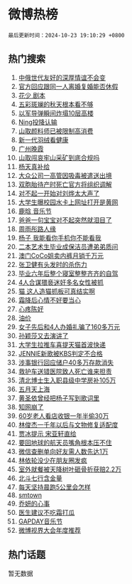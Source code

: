 # 微博热榜

`最后更新时间：2024-10-23 19:10:29 +0800`

## 热门搜索

1. [中俄世代友好的深厚情谊不会变](https://m.weibo.cn/search?containerid=100103type%3D1%26t%3D10%26q%3D%23%E4%B8%AD%E4%BF%84%E4%B8%96%E4%BB%A3%E5%8F%8B%E5%A5%BD%E7%9A%84%E6%B7%B1%E5%8E%9A%E6%83%85%E8%B0%8A%E4%B8%8D%E4%BC%9A%E5%8F%98%23&stream_entry_id=51&isnewpage=1&extparam=seat%3D1%26filter_type%3Drealtimehot%26stream_entry_id%3D51%26c_type%3D51%26pos%3D0%26q%3D%2523%25E4%25B8%25AD%25E4%25BF%2584%25E4%25B8%2596%25E4%25BB%25A3%25E5%258F%258B%25E5%25A5%25BD%25E7%259A%2584%25E6%25B7%25B1%25E5%258E%259A%25E6%2583%2585%25E8%25B0%258A%25E4%25B8%258D%25E4%25BC%259A%25E5%258F%2598%2523%26cate%3D10103%26dgr%3D0%26display_time%3D1729681829%26pre_seqid%3D17296818289740400361125)
1. [官方回应跟同一人离婚复婚能否休假](https://m.weibo.cn/search?containerid=100103type%3D1%26t%3D10%26q%3D%23%E5%AE%98%E6%96%B9%E5%9B%9E%E5%BA%94%E8%B7%9F%E5%90%8C%E4%B8%80%E4%BA%BA%E7%A6%BB%E5%A9%9A%E5%A4%8D%E5%A9%9A%E8%83%BD%E5%90%A6%E4%BC%91%E5%81%87%23&stream_entry_id=31&isnewpage=1&extparam=seat%3D1%26filter_type%3Drealtimehot%26c_type%3D31%26band_rank%3D1%26realpos%3D1%26cate%3D5001%26dgr%3D0%26stream_entry_id%3D31%26flag%3D1%26pos%3D0%26lcate%3D5001%26q%3D%2523%25E5%25AE%2598%25E6%2596%25B9%25E5%259B%259E%25E5%25BA%2594%25E8%25B7%259F%25E5%2590%258C%25E4%25B8%2580%25E4%25BA%25BA%25E7%25A6%25BB%25E5%25A9%259A%25E5%25A4%258D%25E5%25A9%259A%25E8%2583%25BD%25E5%2590%25A6%25E4%25BC%2591%25E5%2581%2587%2523%26display_time%3D1729681829%26pre_seqid%3D17296818289740400361125)
1. [花少 剧本](https://m.weibo.cn/search?containerid=100103type%3D1%26t%3D10%26q%3D%E8%8A%B1%E5%B0%91+%E5%89%A7%E6%9C%AC&stream_entry_id=31&isnewpage=1&extparam=seat%3D1%26filter_type%3Drealtimehot%26c_type%3D31%26band_rank%3D2%26realpos%3D2%26cate%3D5001%26dgr%3D0%26stream_entry_id%3D31%26flag%3D2%26pos%3D1%26lcate%3D5001%26q%3D%25E8%258A%25B1%25E5%25B0%2591%2520%25E5%2589%25A7%25E6%259C%25AC%26display_time%3D1729681829%26pre_seqid%3D17296818289740400361125)
1. [五彩斑斓的秋天根本看不够](https://m.weibo.cn/search?containerid=100103type%3D1%26t%3D10%26q%3D%23%E4%BA%94%E5%BD%A9%E6%96%91%E6%96%93%E7%9A%84%E7%A7%8B%E5%A4%A9%E6%A0%B9%E6%9C%AC%E7%9C%8B%E4%B8%8D%E5%A4%9F%23&stream_entry_id=31&isnewpage=1&extparam=seat%3D1%26filter_type%3Drealtimehot%26c_type%3D31%26band_rank%3D3%26realpos%3D3%26cate%3D5001%26dgr%3D0%26stream_entry_id%3D31%26flag%3D0%26pos%3D2%26lcate%3D5001%26q%3D%2523%25E4%25BA%2594%25E5%25BD%25A9%25E6%2596%2591%25E6%2596%2593%25E7%259A%2584%25E7%25A7%258B%25E5%25A4%25A9%25E6%25A0%25B9%25E6%259C%25AC%25E7%259C%258B%25E4%25B8%258D%25E5%25A4%259F%2523%26display_time%3D1729681829%26pre_seqid%3D17296818289740400361125)
1. [以军导弹瞬间炸塌10层高楼](https://m.weibo.cn/search?containerid=100103type%3D1%26t%3D10%26q%3D%23%E4%BB%A5%E5%86%9B%E5%AF%BC%E5%BC%B9%E7%9E%AC%E9%97%B4%E7%82%B8%E5%A1%8C10%E5%B1%82%E9%AB%98%E6%A5%BC%23&stream_entry_id=31&isnewpage=1&extparam=seat%3D1%26filter_type%3Drealtimehot%26c_type%3D31%26band_rank%3D4%26realpos%3D4%26cate%3D5001%26dgr%3D0%26stream_entry_id%3D31%26flag%3D1%26pos%3D3%26lcate%3D5001%26q%3D%2523%25E4%25BB%25A5%25E5%2586%259B%25E5%25AF%25BC%25E5%25BC%25B9%25E7%259E%25AC%25E9%2597%25B4%25E7%2582%25B8%25E5%25A1%258C10%25E5%25B1%2582%25E9%25AB%2598%25E6%25A5%25BC%2523%26display_time%3D1729681829%26pre_seqid%3D17296818289740400361125)
1. [Ning投降认输](https://m.weibo.cn/search?containerid=100103type%3D1%26t%3D10%26q%3DNing%E6%8A%95%E9%99%8D%E8%AE%A4%E8%BE%93&stream_entry_id=31&isnewpage=1&extparam=seat%3D1%26filter_type%3Drealtimehot%26c_type%3D31%26band_rank%3D5%26realpos%3D5%26cate%3D5001%26dgr%3D0%26stream_entry_id%3D31%26flag%3D0%26pos%3D4%26lcate%3D5001%26q%3DNing%25E6%258A%2595%25E9%2599%258D%25E8%25AE%25A4%25E8%25BE%2593%26display_time%3D1729681829%26pre_seqid%3D17296818289740400361125)
1. [山取颜料师已被限制高消费](https://m.weibo.cn/search?containerid=100103type%3D1%26t%3D10%26q%3D%23%E5%B1%B1%E5%8F%96%E9%A2%9C%E6%96%99%E5%B8%88%E5%B7%B2%E8%A2%AB%E9%99%90%E5%88%B6%E9%AB%98%E6%B6%88%E8%B4%B9%23&stream_entry_id=31&isnewpage=1&extparam=seat%3D1%26filter_type%3Drealtimehot%26c_type%3D31%26band_rank%3D6%26realpos%3D6%26cate%3D5001%26dgr%3D0%26stream_entry_id%3D31%26flag%3D0%26pos%3D5%26lcate%3D5001%26q%3D%2523%25E5%25B1%25B1%25E5%258F%2596%25E9%25A2%259C%25E6%2596%2599%25E5%25B8%2588%25E5%25B7%25B2%25E8%25A2%25AB%25E9%2599%2590%25E5%2588%25B6%25E9%25AB%2598%25E6%25B6%2588%25E8%25B4%25B9%2523%26display_time%3D1729681829%26pre_seqid%3D17296818289740400361125)
1. [新一代羽绒看健康](https://m.weibo.cn/search?containerid=100103type%3D1%26t%3D10%26q%3D%23%E6%96%B0%E4%B8%80%E4%BB%A3%E7%BE%BD%E7%BB%92%E7%9C%8B%E5%81%A5%E5%BA%B7%23&stream_entry_id=31&isnewpage=1&extparam=seat%3D1%26lcate%3D5001%26adid%3D260133%26c_type%3D31%26band_rank%3D7%26cate%3D5001%26dgr%3D0%26stream_entry_id%3D31%26q%3D%2523%25E6%2596%25B0%25E4%25B8%2580%25E4%25BB%25A3%25E7%25BE%25BD%25E7%25BB%2592%25E7%259C%258B%25E5%2581%25A5%25E5%25BA%25B7%2523%26is_ad_pos%3D1%26filter_type%3Drealtimehot%26topic_ad%3D1%26pos%3D6%26display_time%3D1729681829%26pre_seqid%3D17296818289740400361125)
1. [广州晚霞](https://m.weibo.cn/search?containerid=100103type%3D1%26t%3D10%26q%3D%E5%B9%BF%E5%B7%9E%E6%99%9A%E9%9C%9E&stream_entry_id=31&isnewpage=1&extparam=seat%3D1%26filter_type%3Drealtimehot%26c_type%3D31%26band_rank%3D7%26realpos%3D7%26cate%3D5001%26dgr%3D0%26stream_entry_id%3D31%26flag%3D1%26pos%3D7%26lcate%3D5001%26q%3D%25E5%25B9%25BF%25E5%25B7%259E%25E6%2599%259A%25E9%259C%259E%26display_time%3D1729681829%26pre_seqid%3D17296818289740400361125)
1. [山取闯哀牢山采矿到底合规吗](https://m.weibo.cn/search?containerid=100103type%3D1%26t%3D10%26q%3D%23%E5%B1%B1%E5%8F%96%E9%97%AF%E5%93%80%E7%89%A2%E5%B1%B1%E9%87%87%E7%9F%BF%E5%88%B0%E5%BA%95%E5%90%88%E8%A7%84%E5%90%97%23&stream_entry_id=31&isnewpage=1&extparam=seat%3D1%26filter_type%3Drealtimehot%26c_type%3D31%26band_rank%3D8%26realpos%3D8%26cate%3D5001%26dgr%3D0%26stream_entry_id%3D31%26flag%3D1%26pos%3D8%26lcate%3D5001%26q%3D%2523%25E5%25B1%25B1%25E5%258F%2596%25E9%2597%25AF%25E5%2593%2580%25E7%2589%25A2%25E5%25B1%25B1%25E9%2587%2587%25E7%259F%25BF%25E5%2588%25B0%25E5%25BA%2595%25E5%2590%2588%25E8%25A7%2584%25E5%2590%2597%2523%26display_time%3D1729681829%26pre_seqid%3D17296818289740400361125)
1. [杨天真补给](https://m.weibo.cn/search?containerid=100103type%3D1%26t%3D10%26q%3D%E6%9D%A8%E5%A4%A9%E7%9C%9F%E8%A1%A5%E7%BB%99&stream_entry_id=31&isnewpage=1&extparam=seat%3D1%26filter_type%3Drealtimehot%26c_type%3D31%26band_rank%3D9%26realpos%3D9%26cate%3D5001%26dgr%3D0%26stream_entry_id%3D31%26flag%3D0%26pos%3D9%26lcate%3D5001%26q%3D%25E6%259D%25A8%25E5%25A4%25A9%25E7%259C%259F%25E8%25A1%25A5%25E7%25BB%2599%26display_time%3D1729681829%26pre_seqid%3D17296818289740400361125)
1. [大众公司一高管因吸毒被遣送出境](https://m.weibo.cn/search?containerid=100103type%3D1%26t%3D10%26q%3D%23%E5%A4%A7%E4%BC%97%E5%85%AC%E5%8F%B8%E4%B8%80%E9%AB%98%E7%AE%A1%E5%9B%A0%E5%90%B8%E6%AF%92%E8%A2%AB%E9%81%A3%E9%80%81%E5%87%BA%E5%A2%83%23&stream_entry_id=31&isnewpage=1&extparam=seat%3D1%26filter_type%3Drealtimehot%26c_type%3D31%26band_rank%3D10%26realpos%3D10%26cate%3D5001%26dgr%3D0%26stream_entry_id%3D31%26flag%3D0%26pos%3D10%26lcate%3D5001%26q%3D%2523%25E5%25A4%25A7%25E4%25BC%2597%25E5%2585%25AC%25E5%258F%25B8%25E4%25B8%2580%25E9%25AB%2598%25E7%25AE%25A1%25E5%259B%25A0%25E5%2590%25B8%25E6%25AF%2592%25E8%25A2%25AB%25E9%2581%25A3%25E9%2580%2581%25E5%2587%25BA%25E5%25A2%2583%2523%26display_time%3D1729681829%26pre_seqid%3D17296818289740400361125)
1. [双胞胎待产时死亡官方将组织调解](https://m.weibo.cn/search?containerid=100103type%3D1%26t%3D10%26q%3D%23%E5%8F%8C%E8%83%9E%E8%83%8E%E5%BE%85%E4%BA%A7%E6%97%B6%E6%AD%BB%E4%BA%A1%E5%AE%98%E6%96%B9%E5%B0%86%E7%BB%84%E7%BB%87%E8%B0%83%E8%A7%A3%23&stream_entry_id=31&isnewpage=1&extparam=seat%3D1%26filter_type%3Drealtimehot%26c_type%3D31%26band_rank%3D11%26realpos%3D11%26cate%3D5001%26dgr%3D0%26stream_entry_id%3D31%26flag%3D1%26pos%3D11%26lcate%3D5001%26q%3D%2523%25E5%258F%258C%25E8%2583%259E%25E8%2583%258E%25E5%25BE%2585%25E4%25BA%25A7%25E6%2597%25B6%25E6%25AD%25BB%25E4%25BA%25A1%25E5%25AE%2598%25E6%2596%25B9%25E5%25B0%2586%25E7%25BB%2584%25E7%25BB%2587%25E8%25B0%2583%25E8%25A7%25A3%2523%26display_time%3D1729681829%26pre_seqid%3D17296818289740400361125)
1. [对不起一开始对刘烨太大声了](https://m.weibo.cn/search?containerid=100103type%3D1%26t%3D10%26q%3D%E5%AF%B9%E4%B8%8D%E8%B5%B7%E4%B8%80%E5%BC%80%E5%A7%8B%E5%AF%B9%E5%88%98%E7%83%A8%E5%A4%AA%E5%A4%A7%E5%A3%B0%E4%BA%86&stream_entry_id=31&isnewpage=1&extparam=seat%3D1%26filter_type%3Drealtimehot%26c_type%3D31%26band_rank%3D12%26realpos%3D12%26cate%3D5001%26dgr%3D0%26stream_entry_id%3D31%26flag%3D2%26pos%3D12%26lcate%3D5001%26q%3D%25E5%25AF%25B9%25E4%25B8%258D%25E8%25B5%25B7%25E4%25B8%2580%25E5%25BC%2580%25E5%25A7%258B%25E5%25AF%25B9%25E5%2588%2598%25E7%2583%25A8%25E5%25A4%25AA%25E5%25A4%25A7%25E5%25A3%25B0%25E4%25BA%2586%26display_time%3D1729681829%26pre_seqid%3D17296818289740400361125)
1. [大学生曝校园水卡上网址打开是黄网](https://m.weibo.cn/search?containerid=100103type%3D1%26t%3D10%26q%3D%23%E5%A4%A7%E5%AD%A6%E7%94%9F%E6%9B%9D%E6%A0%A1%E5%9B%AD%E6%B0%B4%E5%8D%A1%E4%B8%8A%E7%BD%91%E5%9D%80%E6%89%93%E5%BC%80%E6%98%AF%E9%BB%84%E7%BD%91%23&stream_entry_id=31&isnewpage=1&extparam=seat%3D1%26filter_type%3Drealtimehot%26c_type%3D31%26band_rank%3D13%26realpos%3D13%26cate%3D5001%26dgr%3D0%26stream_entry_id%3D31%26flag%3D1%26pos%3D13%26lcate%3D5001%26q%3D%2523%25E5%25A4%25A7%25E5%25AD%25A6%25E7%2594%259F%25E6%259B%259D%25E6%25A0%25A1%25E5%259B%25AD%25E6%25B0%25B4%25E5%258D%25A1%25E4%25B8%258A%25E7%25BD%2591%25E5%259D%2580%25E6%2589%2593%25E5%25BC%2580%25E6%2598%25AF%25E9%25BB%2584%25E7%25BD%2591%2523%26display_time%3D1729681829%26pre_seqid%3D17296818289740400361125)
1. [鹿晗 音乐节](https://m.weibo.cn/search?containerid=100103type%3D1%26t%3D10%26q%3D%E9%B9%BF%E6%99%97+%E9%9F%B3%E4%B9%90%E8%8A%82&stream_entry_id=31&isnewpage=1&extparam=seat%3D1%26filter_type%3Drealtimehot%26c_type%3D31%26band_rank%3D14%26realpos%3D14%26cate%3D5001%26dgr%3D0%26stream_entry_id%3D31%26flag%3D1%26pos%3D14%26lcate%3D5001%26q%3D%25E9%25B9%25BF%25E6%2599%2597%2520%25E9%259F%25B3%25E4%25B9%2590%25E8%258A%2582%26display_time%3D1729681829%26pre_seqid%3D17296818289740400361125)
1. [爸爸一句宝宝对不起突然就泪目了](https://m.weibo.cn/search?containerid=100103type%3D1%26t%3D10%26q%3D%23%E7%88%B8%E7%88%B8%E4%B8%80%E5%8F%A5%E5%AE%9D%E5%AE%9D%E5%AF%B9%E4%B8%8D%E8%B5%B7%E7%AA%81%E7%84%B6%E5%B0%B1%E6%B3%AA%E7%9B%AE%E4%BA%86%23&stream_entry_id=31&isnewpage=1&extparam=seat%3D1%26filter_type%3Drealtimehot%26c_type%3D31%26band_rank%3D15%26realpos%3D15%26cate%3D5001%26dgr%3D0%26stream_entry_id%3D31%26flag%3D1%26pos%3D15%26lcate%3D5001%26q%3D%2523%25E7%2588%25B8%25E7%2588%25B8%25E4%25B8%2580%25E5%258F%25A5%25E5%25AE%259D%25E5%25AE%259D%25E5%25AF%25B9%25E4%25B8%258D%25E8%25B5%25B7%25E7%25AA%2581%25E7%2584%25B6%25E5%25B0%25B1%25E6%25B3%25AA%25E7%259B%25AE%25E4%25BA%2586%2523%26display_time%3D1729681829%26pre_seqid%3D17296818289740400361125)
1. [周雨彤路人缘](https://m.weibo.cn/search?containerid=100103type%3D1%26t%3D10%26q%3D%23%E5%91%A8%E9%9B%A8%E5%BD%A4%E8%B7%AF%E4%BA%BA%E7%BC%98%23&stream_entry_id=31&isnewpage=1&extparam=seat%3D1%26filter_type%3Drealtimehot%26c_type%3D31%26band_rank%3D16%26realpos%3D16%26cate%3D5001%26dgr%3D0%26stream_entry_id%3D31%26flag%3D0%26pos%3D16%26lcate%3D5001%26q%3D%2523%25E5%2591%25A8%25E9%259B%25A8%25E5%25BD%25A4%25E8%25B7%25AF%25E4%25BA%25BA%25E7%25BC%2598%2523%26display_time%3D1729681829%26pre_seqid%3D17296818289740400361125)
1. [杨子 我能看你手机你不能看我](https://m.weibo.cn/search?containerid=100103type%3D1%26t%3D10%26q%3D%E6%9D%A8%E5%AD%90+%E6%88%91%E8%83%BD%E7%9C%8B%E4%BD%A0%E6%89%8B%E6%9C%BA%E4%BD%A0%E4%B8%8D%E8%83%BD%E7%9C%8B%E6%88%91&stream_entry_id=31&isnewpage=1&extparam=seat%3D1%26filter_type%3Drealtimehot%26c_type%3D31%26band_rank%3D17%26realpos%3D17%26cate%3D5001%26dgr%3D0%26stream_entry_id%3D31%26flag%3D2%26pos%3D17%26lcate%3D5001%26q%3D%25E6%259D%25A8%25E5%25AD%2590%2520%25E6%2588%2591%25E8%2583%25BD%25E7%259C%258B%25E4%25BD%25A0%25E6%2589%258B%25E6%259C%25BA%25E4%25BD%25A0%25E4%25B8%258D%25E8%2583%25BD%25E7%259C%258B%25E6%2588%2591%26display_time%3D1729681829%26pre_seqid%3D17296818289740400361125)
1. [二本艺术生毕业成保洁员遭弟弟质问](https://m.weibo.cn/search?containerid=100103type%3D1%26t%3D10%26q%3D%23%E4%BA%8C%E6%9C%AC%E8%89%BA%E6%9C%AF%E7%94%9F%E6%AF%95%E4%B8%9A%E6%88%90%E4%BF%9D%E6%B4%81%E5%91%98%E9%81%AD%E5%BC%9F%E5%BC%9F%E8%B4%A8%E9%97%AE%23&stream_entry_id=31&isnewpage=1&extparam=seat%3D1%26filter_type%3Drealtimehot%26c_type%3D31%26band_rank%3D18%26realpos%3D18%26cate%3D5001%26dgr%3D0%26stream_entry_id%3D31%26flag%3D0%26pos%3D18%26lcate%3D5001%26q%3D%2523%25E4%25BA%258C%25E6%259C%25AC%25E8%2589%25BA%25E6%259C%25AF%25E7%2594%259F%25E6%25AF%2595%25E4%25B8%259A%25E6%2588%2590%25E4%25BF%259D%25E6%25B4%2581%25E5%2591%2598%25E9%2581%25AD%25E5%25BC%259F%25E5%25BC%259F%25E8%25B4%25A8%25E9%2597%25AE%2523%26display_time%3D1729681829%26pre_seqid%3D17296818289740400361125)
1. [澳门CoCo姐卖内裤月销千万元](https://m.weibo.cn/search?containerid=100103type%3D1%26t%3D10%26q%3D%23%E6%BE%B3%E9%97%A8CoCo%E5%A7%90%E5%8D%96%E5%86%85%E8%A3%A4%E6%9C%88%E9%94%80%E5%8D%83%E4%B8%87%E5%85%83%23&stream_entry_id=31&isnewpage=1&extparam=seat%3D1%26filter_type%3Drealtimehot%26c_type%3D31%26band_rank%3D19%26realpos%3D19%26cate%3D5001%26dgr%3D0%26stream_entry_id%3D31%26flag%3D0%26pos%3D19%26lcate%3D5001%26q%3D%2523%25E6%25BE%25B3%25E9%2597%25A8CoCo%25E5%25A7%2590%25E5%258D%2596%25E5%2586%2585%25E8%25A3%25A4%25E6%259C%2588%25E9%2594%2580%25E5%258D%2583%25E4%25B8%2587%25E5%2585%2583%2523%26display_time%3D1729681829%26pre_seqid%3D17296818289740400361125)
1. [张卫健有头发时的杀伤力](https://m.weibo.cn/search?containerid=100103type%3D1%26t%3D10%26q%3D%E5%BC%A0%E5%8D%AB%E5%81%A5%E6%9C%89%E5%A4%B4%E5%8F%91%E6%97%B6%E7%9A%84%E6%9D%80%E4%BC%A4%E5%8A%9B&stream_entry_id=31&isnewpage=1&extparam=seat%3D1%26filter_type%3Drealtimehot%26c_type%3D31%26band_rank%3D20%26realpos%3D20%26cate%3D5001%26dgr%3D0%26stream_entry_id%3D31%26flag%3D0%26pos%3D20%26lcate%3D5001%26q%3D%25E5%25BC%25A0%25E5%258D%25AB%25E5%2581%25A5%25E6%259C%2589%25E5%25A4%25B4%25E5%258F%2591%25E6%2597%25B6%25E7%259A%2584%25E6%259D%2580%25E4%25BC%25A4%25E5%258A%259B%26display_time%3D1729681829%26pre_seqid%3D17296818289740400361125)
1. [毕业六年后整个寝室整整齐齐的自驾](https://m.weibo.cn/search?containerid=100103type%3D1%26t%3D10%26q%3D%E6%AF%95%E4%B8%9A%E5%85%AD%E5%B9%B4%E5%90%8E%E6%95%B4%E4%B8%AA%E5%AF%9D%E5%AE%A4%E6%95%B4%E6%95%B4%E9%BD%90%E9%BD%90%E7%9A%84%E8%87%AA%E9%A9%BE&stream_entry_id=31&isnewpage=1&extparam=seat%3D1%26filter_type%3Drealtimehot%26c_type%3D31%26band_rank%3D21%26realpos%3D21%26cate%3D5001%26dgr%3D0%26stream_entry_id%3D31%26flag%3D1%26pos%3D21%26lcate%3D5001%26q%3D%25E6%25AF%2595%25E4%25B8%259A%25E5%2585%25AD%25E5%25B9%25B4%25E5%2590%258E%25E6%2595%25B4%25E4%25B8%25AA%25E5%25AF%259D%25E5%25AE%25A4%25E6%2595%25B4%25E6%2595%25B4%25E9%25BD%2590%25E9%25BD%2590%25E7%259A%2584%25E8%2587%25AA%25E9%25A9%25BE%26display_time%3D1729681829%26pre_seqid%3D17296818289740400361125)
1. [4人合谋猥亵迷奸多名女性被抓](https://m.weibo.cn/search?containerid=100103type%3D1%26t%3D10%26q%3D%234%E4%BA%BA%E5%90%88%E8%B0%8B%E7%8C%A5%E4%BA%B5%E8%BF%B7%E5%A5%B8%E5%A4%9A%E5%90%8D%E5%A5%B3%E6%80%A7%E8%A2%AB%E6%8A%93%23&stream_entry_id=31&isnewpage=1&extparam=seat%3D1%26filter_type%3Drealtimehot%26c_type%3D31%26band_rank%3D22%26realpos%3D22%26cate%3D5001%26dgr%3D0%26stream_entry_id%3D31%26flag%3D0%26pos%3D22%26lcate%3D5001%26q%3D%25234%25E4%25BA%25BA%25E5%2590%2588%25E8%25B0%258B%25E7%258C%25A5%25E4%25BA%25B5%25E8%25BF%25B7%25E5%25A5%25B8%25E5%25A4%259A%25E5%2590%258D%25E5%25A5%25B3%25E6%2580%25A7%25E8%25A2%25AB%25E6%258A%2593%2523%26display_time%3D1729681829%26pre_seqid%3D17296818289740400361125)
1. [猫 这人造猫抓板可真结实啊](https://m.weibo.cn/search?containerid=100103type%3D1%26t%3D10%26q%3D%E7%8C%AB+%E8%BF%99%E4%BA%BA%E9%80%A0%E7%8C%AB%E6%8A%93%E6%9D%BF%E5%8F%AF%E7%9C%9F%E7%BB%93%E5%AE%9E%E5%95%8A&stream_entry_id=31&isnewpage=1&extparam=seat%3D1%26filter_type%3Drealtimehot%26c_type%3D31%26band_rank%3D23%26realpos%3D23%26cate%3D5001%26dgr%3D0%26stream_entry_id%3D31%26flag%3D0%26pos%3D23%26lcate%3D5001%26q%3D%25E7%258C%25AB%2520%25E8%25BF%2599%25E4%25BA%25BA%25E9%2580%25A0%25E7%258C%25AB%25E6%258A%2593%25E6%259D%25BF%25E5%258F%25AF%25E7%259C%259F%25E7%25BB%2593%25E5%25AE%259E%25E5%2595%258A%26display_time%3D1729681829%26pre_seqid%3D17296818289740400361125)
1. [霜降后心情不好要当心](https://m.weibo.cn/search?containerid=100103type%3D1%26t%3D10%26q%3D%23%E9%9C%9C%E9%99%8D%E5%90%8E%E5%BF%83%E6%83%85%E4%B8%8D%E5%A5%BD%E8%A6%81%E5%BD%93%E5%BF%83%23&stream_entry_id=31&isnewpage=1&extparam=seat%3D1%26filter_type%3Drealtimehot%26c_type%3D31%26band_rank%3D24%26realpos%3D24%26cate%3D5001%26dgr%3D0%26stream_entry_id%3D31%26flag%3D1%26pos%3D24%26lcate%3D5001%26q%3D%2523%25E9%259C%259C%25E9%2599%258D%25E5%2590%258E%25E5%25BF%2583%25E6%2583%2585%25E4%25B8%258D%25E5%25A5%25BD%25E8%25A6%2581%25E5%25BD%2593%25E5%25BF%2583%2523%26display_time%3D1729681829%26pre_seqid%3D17296818289740400361125)
1. [心疼陈好](https://m.weibo.cn/search?containerid=100103type%3D1%26t%3D10%26q%3D%E5%BF%83%E7%96%BC%E9%99%88%E5%A5%BD&stream_entry_id=31&isnewpage=1&extparam=seat%3D1%26filter_type%3Drealtimehot%26c_type%3D31%26band_rank%3D25%26realpos%3D25%26cate%3D5001%26dgr%3D0%26stream_entry_id%3D31%26flag%3D0%26pos%3D25%26lcate%3D5001%26q%3D%25E5%25BF%2583%25E7%2596%25BC%25E9%2599%2588%25E5%25A5%25BD%26display_time%3D1729681829%26pre_seqid%3D17296818289740400361125)
1. [油价](https://m.weibo.cn/search?containerid=100103type%3D1%26t%3D10%26q%3D%E6%B2%B9%E4%BB%B7&stream_entry_id=31&isnewpage=1&extparam=seat%3D1%26filter_type%3Drealtimehot%26c_type%3D31%26band_rank%3D26%26realpos%3D26%26cate%3D5001%26dgr%3D0%26stream_entry_id%3D31%26flag%3D1%26pos%3D26%26lcate%3D5001%26q%3D%25E6%25B2%25B9%25E4%25BB%25B7%26display_time%3D1729681829%26pre_seqid%3D17296818289740400361125)
1. [女子先后和4人办婚礼骗了160多万元](https://m.weibo.cn/search?containerid=100103type%3D1%26t%3D10%26q%3D%23%E5%A5%B3%E5%AD%90%E5%85%88%E5%90%8E%E5%92%8C4%E4%BA%BA%E5%8A%9E%E5%A9%9A%E7%A4%BC%E9%AA%97%E4%BA%86160%E5%A4%9A%E4%B8%87%E5%85%83%23&stream_entry_id=31&isnewpage=1&extparam=seat%3D1%26filter_type%3Drealtimehot%26c_type%3D31%26band_rank%3D27%26realpos%3D27%26cate%3D5001%26dgr%3D0%26stream_entry_id%3D31%26flag%3D0%26pos%3D27%26lcate%3D5001%26q%3D%2523%25E5%25A5%25B3%25E5%25AD%2590%25E5%2585%2588%25E5%2590%258E%25E5%2592%258C4%25E4%25BA%25BA%25E5%258A%259E%25E5%25A9%259A%25E7%25A4%25BC%25E9%25AA%2597%25E4%25BA%2586160%25E5%25A4%259A%25E4%25B8%2587%25E5%2585%2583%2523%26display_time%3D1729681829%26pre_seqid%3D17296818289740400361125)
1. [孙颖莎又去演讲了](https://m.weibo.cn/search?containerid=100103type%3D1%26t%3D10%26q%3D%E5%AD%99%E9%A2%96%E8%8E%8E%E5%8F%88%E5%8E%BB%E6%BC%94%E8%AE%B2%E4%BA%86&stream_entry_id=31&isnewpage=1&extparam=seat%3D1%26filter_type%3Drealtimehot%26c_type%3D31%26band_rank%3D28%26realpos%3D28%26cate%3D5001%26dgr%3D0%26stream_entry_id%3D31%26flag%3D0%26pos%3D28%26lcate%3D5001%26q%3D%25E5%25AD%2599%25E9%25A2%2596%25E8%258E%258E%25E5%258F%2588%25E5%258E%25BB%25E6%25BC%2594%25E8%25AE%25B2%25E4%25BA%2586%26display_time%3D1729681829%26pre_seqid%3D17296818289740400361125)
1. [大学生拉推车喜提天猫首波快递](https://m.weibo.cn/search?containerid=100103type%3D1%26t%3D10%26q%3D%23%E5%A4%A7%E5%AD%A6%E7%94%9F%E6%8B%89%E6%8E%A8%E8%BD%A6%E5%96%9C%E6%8F%90%E5%A4%A9%E7%8C%AB%E9%A6%96%E6%B3%A2%E5%BF%AB%E9%80%92%23&stream_entry_id=31&isnewpage=1&extparam=seat%3D1%26filter_type%3Drealtimehot%26adid%3D260210%26c_type%3D31%26band_rank%3D29%26realpos%3D29%26cate%3D5001%26dgr%3D0%26stream_entry_id%3D31%26flag%3D0%26pos%3D29%26lcate%3D5001%26q%3D%2523%25E5%25A4%25A7%25E5%25AD%25A6%25E7%2594%259F%25E6%258B%2589%25E6%258E%25A8%25E8%25BD%25A6%25E5%2596%259C%25E6%258F%2590%25E5%25A4%25A9%25E7%258C%25AB%25E9%25A6%2596%25E6%25B3%25A2%25E5%25BF%25AB%25E9%2580%2592%2523%26display_time%3D1729681829%26pre_seqid%3D17296818289740400361125)
1. [JENNIE新歌被KBS判定不合格](https://m.weibo.cn/search?containerid=100103type%3D1%26t%3D10%26q%3D%23JENNIE%E6%96%B0%E6%AD%8C%E8%A2%ABKBS%E5%88%A4%E5%AE%9A%E4%B8%8D%E5%90%88%E6%A0%BC%23&stream_entry_id=31&isnewpage=1&extparam=seat%3D1%26filter_type%3Drealtimehot%26c_type%3D31%26band_rank%3D30%26realpos%3D30%26cate%3D5001%26dgr%3D0%26stream_entry_id%3D31%26flag%3D0%26pos%3D30%26lcate%3D5001%26q%3D%2523JENNIE%25E6%2596%25B0%25E6%25AD%258C%25E8%25A2%25ABKBS%25E5%2588%25A4%25E5%25AE%259A%25E4%25B8%258D%25E5%2590%2588%25E6%25A0%25BC%2523%26display_time%3D1729681829%26pre_seqid%3D17296818289740400361125)
1. [涉事银行回应储户40多万存款消失](https://m.weibo.cn/search?containerid=100103type%3D1%26t%3D10%26q%3D%23%E6%B6%89%E4%BA%8B%E9%93%B6%E8%A1%8C%E5%9B%9E%E5%BA%94%E5%82%A8%E6%88%B740%E5%A4%9A%E4%B8%87%E5%AD%98%E6%AC%BE%E6%B6%88%E5%A4%B1%23&stream_entry_id=31&isnewpage=1&extparam=seat%3D1%26filter_type%3Drealtimehot%26c_type%3D31%26band_rank%3D31%26realpos%3D31%26cate%3D5001%26dgr%3D0%26stream_entry_id%3D31%26flag%3D1%26pos%3D31%26lcate%3D5001%26q%3D%2523%25E6%25B6%2589%25E4%25BA%258B%25E9%2593%25B6%25E8%25A1%258C%25E5%259B%259E%25E5%25BA%2594%25E5%2582%25A8%25E6%2588%25B740%25E5%25A4%259A%25E4%25B8%2587%25E5%25AD%2598%25E6%25AC%25BE%25E6%25B6%2588%25E5%25A4%25B1%2523%26display_time%3D1729681829%26pre_seqid%3D17296818289740400361125)
1. [救护车送错医院致人死亡谁来担责](https://m.weibo.cn/search?containerid=100103type%3D1%26t%3D10%26q%3D%23%E6%95%91%E6%8A%A4%E8%BD%A6%E9%80%81%E9%94%99%E5%8C%BB%E9%99%A2%E8%87%B4%E4%BA%BA%E6%AD%BB%E4%BA%A1%E8%B0%81%E6%9D%A5%E6%8B%85%E8%B4%A3%23&stream_entry_id=31&isnewpage=1&extparam=seat%3D1%26filter_type%3Drealtimehot%26c_type%3D31%26band_rank%3D32%26realpos%3D32%26cate%3D5001%26dgr%3D0%26stream_entry_id%3D31%26flag%3D0%26pos%3D32%26lcate%3D5001%26q%3D%2523%25E6%2595%2591%25E6%258A%25A4%25E8%25BD%25A6%25E9%2580%2581%25E9%2594%2599%25E5%258C%25BB%25E9%2599%25A2%25E8%2587%25B4%25E4%25BA%25BA%25E6%25AD%25BB%25E4%25BA%25A1%25E8%25B0%2581%25E6%259D%25A5%25E6%258B%2585%25E8%25B4%25A3%2523%26display_time%3D1729681829%26pre_seqid%3D17296818289740400361125)
1. [清北博士生入职县级中学房补105万](https://m.weibo.cn/search?containerid=100103type%3D1%26t%3D10%26q%3D%23%E6%B8%85%E5%8C%97%E5%8D%9A%E5%A3%AB%E7%94%9F%E5%85%A5%E8%81%8C%E5%8E%BF%E7%BA%A7%E4%B8%AD%E5%AD%A6%E6%88%BF%E8%A1%A5105%E4%B8%87%23&stream_entry_id=31&isnewpage=1&extparam=seat%3D1%26filter_type%3Drealtimehot%26c_type%3D31%26band_rank%3D33%26realpos%3D33%26cate%3D5001%26dgr%3D0%26stream_entry_id%3D31%26flag%3D0%26pos%3D33%26lcate%3D5001%26q%3D%2523%25E6%25B8%2585%25E5%258C%2597%25E5%258D%259A%25E5%25A3%25AB%25E7%2594%259F%25E5%2585%25A5%25E8%2581%258C%25E5%258E%25BF%25E7%25BA%25A7%25E4%25B8%25AD%25E5%25AD%25A6%25E6%2588%25BF%25E8%25A1%25A5105%25E4%25B8%2587%2523%26display_time%3D1729681829%26pre_seqid%3D17296818289740400361125)
1. [五月天上海](https://m.weibo.cn/search?containerid=100103type%3D1%26t%3D10%26q%3D%E4%BA%94%E6%9C%88%E5%A4%A9%E4%B8%8A%E6%B5%B7&stream_entry_id=31&isnewpage=1&extparam=seat%3D1%26filter_type%3Drealtimehot%26c_type%3D31%26band_rank%3D34%26realpos%3D34%26cate%3D5001%26dgr%3D0%26stream_entry_id%3D31%26flag%3D1%26pos%3D34%26lcate%3D5001%26q%3D%25E4%25BA%2594%25E6%259C%2588%25E5%25A4%25A9%25E4%25B8%258A%25E6%25B5%25B7%26display_time%3D1729681829%26pre_seqid%3D17296818289740400361125)
1. [黄圣依曾经把杨子写到歌词里](https://m.weibo.cn/search?containerid=100103type%3D1%26t%3D10%26q%3D%23%E9%BB%84%E5%9C%A3%E4%BE%9D%E6%9B%BE%E7%BB%8F%E6%8A%8A%E6%9D%A8%E5%AD%90%E5%86%99%E5%88%B0%E6%AD%8C%E8%AF%8D%E9%87%8C%23&stream_entry_id=31&isnewpage=1&extparam=seat%3D1%26filter_type%3Drealtimehot%26c_type%3D31%26band_rank%3D35%26realpos%3D35%26cate%3D5001%26dgr%3D0%26stream_entry_id%3D31%26flag%3D0%26pos%3D35%26lcate%3D5001%26q%3D%2523%25E9%25BB%2584%25E5%259C%25A3%25E4%25BE%259D%25E6%259B%25BE%25E7%25BB%258F%25E6%258A%258A%25E6%259D%25A8%25E5%25AD%2590%25E5%2586%2599%25E5%2588%25B0%25E6%25AD%258C%25E8%25AF%258D%25E9%2587%258C%2523%26display_time%3D1729681829%26pre_seqid%3D17296818289740400361125)
1. [知网崩了](https://m.weibo.cn/search?containerid=100103type%3D1%26t%3D10%26q%3D%E7%9F%A5%E7%BD%91%E5%B4%A9%E4%BA%86&stream_entry_id=31&isnewpage=1&extparam=seat%3D1%26filter_type%3Drealtimehot%26c_type%3D31%26band_rank%3D36%26realpos%3D36%26cate%3D5001%26dgr%3D0%26stream_entry_id%3D31%26flag%3D1%26pos%3D36%26lcate%3D5001%26q%3D%25E7%259F%25A5%25E7%25BD%2591%25E5%25B4%25A9%25E4%25BA%2586%26display_time%3D1729681829%26pre_seqid%3D17296818289740400361125)
1. [60岁老人看店收银一年半偷30万](https://m.weibo.cn/search?containerid=100103type%3D1%26t%3D10%26q%3D%2360%E5%B2%81%E8%80%81%E4%BA%BA%E7%9C%8B%E5%BA%97%E6%94%B6%E9%93%B6%E4%B8%80%E5%B9%B4%E5%8D%8A%E5%81%B730%E4%B8%87%23&stream_entry_id=31&isnewpage=1&extparam=seat%3D1%26filter_type%3Drealtimehot%26c_type%3D31%26band_rank%3D37%26realpos%3D37%26cate%3D5001%26dgr%3D0%26stream_entry_id%3D31%26flag%3D0%26pos%3D37%26lcate%3D5001%26q%3D%252360%25E5%25B2%2581%25E8%2580%2581%25E4%25BA%25BA%25E7%259C%258B%25E5%25BA%2597%25E6%2594%25B6%25E9%2593%25B6%25E4%25B8%2580%25E5%25B9%25B4%25E5%258D%258A%25E5%2581%25B730%25E4%25B8%2587%2523%26display_time%3D1729681829%26pre_seqid%3D17296818289740400361125)
1. [林俊杰一千年以后与文物修复适配度](https://m.weibo.cn/search?containerid=100103type%3D1%26t%3D10%26q%3D%E6%9E%97%E4%BF%8A%E6%9D%B0%E4%B8%80%E5%8D%83%E5%B9%B4%E4%BB%A5%E5%90%8E%E4%B8%8E%E6%96%87%E7%89%A9%E4%BF%AE%E5%A4%8D%E9%80%82%E9%85%8D%E5%BA%A6&stream_entry_id=31&isnewpage=1&extparam=seat%3D1%26filter_type%3Drealtimehot%26c_type%3D31%26band_rank%3D38%26realpos%3D38%26cate%3D5001%26dgr%3D0%26stream_entry_id%3D31%26flag%3D1%26pos%3D38%26lcate%3D5001%26q%3D%25E6%259E%2597%25E4%25BF%258A%25E6%259D%25B0%25E4%25B8%2580%25E5%258D%2583%25E5%25B9%25B4%25E4%25BB%25A5%25E5%2590%258E%25E4%25B8%258E%25E6%2596%2587%25E7%2589%25A9%25E4%25BF%25AE%25E5%25A4%258D%25E9%2580%2582%25E9%2585%258D%25E5%25BA%25A6%26display_time%3D1729681829%26pre_seqid%3D17296818289740400361125)
1. [贾冰提示 宋亚轩直给](https://m.weibo.cn/search?containerid=100103type%3D1%26t%3D10%26q%3D%E8%B4%BE%E5%86%B0%E6%8F%90%E7%A4%BA+%E5%AE%8B%E4%BA%9A%E8%BD%A9%E7%9B%B4%E7%BB%99&stream_entry_id=31&isnewpage=1&extparam=seat%3D1%26filter_type%3Drealtimehot%26c_type%3D31%26band_rank%3D39%26realpos%3D39%26cate%3D5001%26dgr%3D0%26stream_entry_id%3D31%26flag%3D1%26pos%3D39%26lcate%3D5001%26q%3D%25E8%25B4%25BE%25E5%2586%25B0%25E6%258F%2590%25E7%25A4%25BA%2520%25E5%25AE%258B%25E4%25BA%259A%25E8%25BD%25A9%25E7%259B%25B4%25E7%25BB%2599%26display_time%3D1729681829%26pre_seqid%3D17296818289740400361125)
1. [要回地球的航天员嘴角根本压不住](https://m.weibo.cn/search?containerid=100103type%3D1%26t%3D10%26q%3D%23%E8%A6%81%E5%9B%9E%E5%9C%B0%E7%90%83%E7%9A%84%E8%88%AA%E5%A4%A9%E5%91%98%E5%98%B4%E8%A7%92%E6%A0%B9%E6%9C%AC%E5%8E%8B%E4%B8%8D%E4%BD%8F%23&stream_entry_id=31&isnewpage=1&extparam=seat%3D1%26filter_type%3Drealtimehot%26c_type%3D31%26band_rank%3D40%26realpos%3D40%26cate%3D5001%26dgr%3D0%26stream_entry_id%3D31%26flag%3D0%26pos%3D40%26lcate%3D5001%26q%3D%2523%25E8%25A6%2581%25E5%259B%259E%25E5%259C%25B0%25E7%2590%2583%25E7%259A%2584%25E8%2588%25AA%25E5%25A4%25A9%25E5%2591%2598%25E5%2598%25B4%25E8%25A7%2592%25E6%25A0%25B9%25E6%259C%25AC%25E5%258E%258B%25E4%25B8%258D%25E4%25BD%258F%2523%26display_time%3D1729681829%26pre_seqid%3D17296818289740400361125)
1. [微信查删单向好友需人数先达1万](https://m.weibo.cn/search?containerid=100103type%3D1%26t%3D10%26q%3D%23%E5%BE%AE%E4%BF%A1%E6%9F%A5%E5%88%A0%E5%8D%95%E5%90%91%E5%A5%BD%E5%8F%8B%E9%9C%80%E4%BA%BA%E6%95%B0%E5%85%88%E8%BE%BE1%E4%B8%87%23&stream_entry_id=31&isnewpage=1&extparam=seat%3D1%26filter_type%3Drealtimehot%26c_type%3D31%26band_rank%3D41%26realpos%3D41%26cate%3D5001%26dgr%3D0%26stream_entry_id%3D31%26flag%3D0%26pos%3D41%26lcate%3D5001%26q%3D%2523%25E5%25BE%25AE%25E4%25BF%25A1%25E6%259F%25A5%25E5%2588%25A0%25E5%258D%2595%25E5%2590%2591%25E5%25A5%25BD%25E5%258F%258B%25E9%259C%2580%25E4%25BA%25BA%25E6%2595%25B0%25E5%2585%2588%25E8%25BE%25BE1%25E4%25B8%2587%2523%26display_time%3D1729681829%26pre_seqid%3D17296818289740400361125)
1. [林依轮没少在朋友圈发疯](https://m.weibo.cn/search?containerid=100103type%3D1%26t%3D10%26q%3D%E6%9E%97%E4%BE%9D%E8%BD%AE%E6%B2%A1%E5%B0%91%E5%9C%A8%E6%9C%8B%E5%8F%8B%E5%9C%88%E5%8F%91%E7%96%AF&stream_entry_id=31&isnewpage=1&extparam=seat%3D1%26filter_type%3Drealtimehot%26c_type%3D31%26band_rank%3D42%26realpos%3D42%26cate%3D5001%26dgr%3D0%26stream_entry_id%3D31%26flag%3D1%26pos%3D42%26lcate%3D5001%26q%3D%25E6%259E%2597%25E4%25BE%259D%25E8%25BD%25AE%25E6%25B2%25A1%25E5%25B0%2591%25E5%259C%25A8%25E6%259C%258B%25E5%258F%258B%25E5%259C%2588%25E5%258F%2591%25E7%2596%25AF%26display_time%3D1729681829%26pre_seqid%3D17296818289740400361125)
1. [室外就餐被天降树叶砸骨折获赔2.2万](https://m.weibo.cn/search?containerid=100103type%3D1%26t%3D10%26q%3D%23%E5%AE%A4%E5%A4%96%E5%B0%B1%E9%A4%90%E8%A2%AB%E5%A4%A9%E9%99%8D%E6%A0%91%E5%8F%B6%E7%A0%B8%E9%AA%A8%E6%8A%98%E8%8E%B7%E8%B5%942.2%E4%B8%87%23&stream_entry_id=31&isnewpage=1&extparam=seat%3D1%26filter_type%3Drealtimehot%26c_type%3D31%26band_rank%3D43%26realpos%3D43%26cate%3D5001%26dgr%3D0%26stream_entry_id%3D31%26flag%3D1%26pos%3D43%26lcate%3D5001%26q%3D%2523%25E5%25AE%25A4%25E5%25A4%2596%25E5%25B0%25B1%25E9%25A4%2590%25E8%25A2%25AB%25E5%25A4%25A9%25E9%2599%258D%25E6%25A0%2591%25E5%258F%25B6%25E7%25A0%25B8%25E9%25AA%25A8%25E6%258A%2598%25E8%258E%25B7%25E8%25B5%25942.2%25E4%25B8%2587%2523%26display_time%3D1729681829%26pre_seqid%3D17296818289740400361125)
1. [北斗七行含金量](https://m.weibo.cn/search?containerid=100103type%3D1%26t%3D10%26q%3D%E5%8C%97%E6%96%97%E4%B8%83%E8%A1%8C%E5%90%AB%E9%87%91%E9%87%8F&stream_entry_id=31&isnewpage=1&extparam=seat%3D1%26filter_type%3Drealtimehot%26c_type%3D31%26band_rank%3D44%26realpos%3D44%26cate%3D5001%26dgr%3D0%26stream_entry_id%3D31%26flag%3D0%26pos%3D44%26lcate%3D5001%26q%3D%25E5%258C%2597%25E6%2596%2597%25E4%25B8%2583%25E8%25A1%258C%25E5%2590%25AB%25E9%2587%2591%25E9%2587%258F%26display_time%3D1729681829%26pre_seqid%3D17296818289740400361125)
1. [每天坚持晨跑5公里会怎样](https://m.weibo.cn/search?containerid=100103type%3D1%26t%3D10%26q%3D%E6%AF%8F%E5%A4%A9%E5%9D%9A%E6%8C%81%E6%99%A8%E8%B7%915%E5%85%AC%E9%87%8C%E4%BC%9A%E6%80%8E%E6%A0%B7&stream_entry_id=31&isnewpage=1&extparam=seat%3D1%26filter_type%3Drealtimehot%26c_type%3D31%26band_rank%3D45%26realpos%3D45%26cate%3D5001%26dgr%3D0%26stream_entry_id%3D31%26flag%3D0%26pos%3D45%26lcate%3D5001%26q%3D%25E6%25AF%258F%25E5%25A4%25A9%25E5%259D%259A%25E6%258C%2581%25E6%2599%25A8%25E8%25B7%25915%25E5%2585%25AC%25E9%2587%258C%25E4%25BC%259A%25E6%2580%258E%25E6%25A0%25B7%26display_time%3D1729681829%26pre_seqid%3D17296818289740400361125)
1. [smtown](https://m.weibo.cn/search?containerid=100103type%3D1%26t%3D10%26q%3Dsmtown&stream_entry_id=31&isnewpage=1&extparam=seat%3D1%26filter_type%3Drealtimehot%26c_type%3D31%26band_rank%3D46%26realpos%3D46%26cate%3D5001%26dgr%3D0%26stream_entry_id%3D31%26flag%3D0%26pos%3D46%26lcate%3D5001%26q%3Dsmtown%26display_time%3D1729681829%26pre_seqid%3D17296818289740400361125)
1. [乔妍的心事](https://m.weibo.cn/search?containerid=100103type%3D1%26t%3D10%26q%3D%E4%B9%94%E5%A6%8D%E7%9A%84%E5%BF%83%E4%BA%8B&stream_entry_id=31&isnewpage=1&extparam=seat%3D1%26filter_type%3Drealtimehot%26c_type%3D31%26band_rank%3D47%26realpos%3D47%26cate%3D5001%26dgr%3D0%26stream_entry_id%3D31%26flag%3D1%26pos%3D47%26lcate%3D5001%26q%3D%25E4%25B9%2594%25E5%25A6%258D%25E7%259A%2584%25E5%25BF%2583%25E4%25BA%258B%26display_time%3D1729681829%26pre_seqid%3D17296818289740400361125)
1. [医生建议不吃霜打瓜](https://m.weibo.cn/search?containerid=100103type%3D1%26t%3D10%26q%3D%23%E5%8C%BB%E7%94%9F%E5%BB%BA%E8%AE%AE%E4%B8%8D%E5%90%83%E9%9C%9C%E6%89%93%E7%93%9C%23&stream_entry_id=31&isnewpage=1&extparam=seat%3D1%26filter_type%3Drealtimehot%26c_type%3D31%26band_rank%3D48%26realpos%3D48%26cate%3D5001%26dgr%3D0%26stream_entry_id%3D31%26flag%3D0%26pos%3D48%26lcate%3D5001%26q%3D%2523%25E5%258C%25BB%25E7%2594%259F%25E5%25BB%25BA%25E8%25AE%25AE%25E4%25B8%258D%25E5%2590%2583%25E9%259C%259C%25E6%2589%2593%25E7%2593%259C%2523%26display_time%3D1729681829%26pre_seqid%3D17296818289740400361125)
1. [GAPDAY音乐节](https://m.weibo.cn/search?containerid=100103type%3D1%26t%3D10%26q%3D%23GAPDAY%E9%9F%B3%E4%B9%90%E8%8A%82%23&stream_entry_id=31&isnewpage=1&extparam=seat%3D1%26filter_type%3Drealtimehot%26c_type%3D31%26band_rank%3D49%26realpos%3D49%26cate%3D5001%26dgr%3D0%26stream_entry_id%3D31%26flag%3D1%26pos%3D49%26lcate%3D5001%26q%3D%2523GAPDAY%25E9%259F%25B3%25E4%25B9%2590%25E8%258A%2582%2523%26display_time%3D1729681829%26pre_seqid%3D17296818289740400361125)
1. [微博视界大会年度推荐](https://m.weibo.cn/search?containerid=100103type%3D1%26t%3D10%26q%3D%E5%BE%AE%E5%8D%9A%E8%A7%86%E7%95%8C%E5%A4%A7%E4%BC%9A%E5%B9%B4%E5%BA%A6%E6%8E%A8%E8%8D%90&stream_entry_id=31&isnewpage=1&extparam=seat%3D1%26filter_type%3Drealtimehot%26c_type%3D31%26band_rank%3D50%26realpos%3D50%26cate%3D5001%26dgr%3D0%26stream_entry_id%3D31%26flag%3D1%26pos%3D50%26lcate%3D5001%26q%3D%25E5%25BE%25AE%25E5%258D%259A%25E8%25A7%2586%25E7%2595%258C%25E5%25A4%25A7%25E4%25BC%259A%25E5%25B9%25B4%25E5%25BA%25A6%25E6%258E%25A8%25E8%258D%2590%26display_time%3D1729681829%26pre_seqid%3D17296818289740400361125)

## 热门话题

暂无数据
